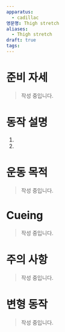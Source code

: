 ```yaml
---
apparatus:
  - cadillac
영문명: Thigh stretch
aliases:
  - Thigh stretch
draft: true
tags: 
---
```


# 준비 자세

> 작성 중입니다.

# 동작 설명

1.
2.

# 운동 목적

> 작성 중입니다.

# Cueing

> 작성 중입니다.

# 주의 사항

> 작성 중입니다.

# 변형 동작

> 작성 중입니다.
